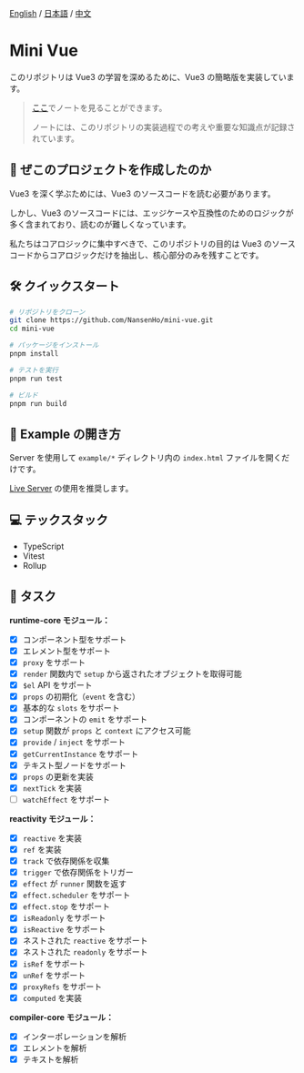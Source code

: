 [English](./README.md) / [日本語](./README_JP.md) / [中文](./README_CN.md)

# Mini Vue

このリポジトリは Vue3 の学習を深めるために、Vue3 の簡略版を実装しています。

> [ここ](https://til-nansenho.netlify.app/docs/vue/mini-vue/effect_reactive_dependenciesCollection_dependenciesTriggering/dependenciesCollection_dependenciesTriggering)でノートを見ることができます。
>
> ノートには、このリポジトリの実装過程での考えや重要な知識点が記録されています。

## 🧐 ぜこのプロジェクトを作成したのか

Vue3 を深く学ぶためには、Vue3 のソースコードを読む必要があります。

しかし、Vue3 のソースコードには、エッジケースや互換性のためのロジックが多く含まれており、読むのが難しくなっています。

私たちはコアロジックに集中すべきで、このリポジトリの目的は Vue3 のソースコードからコアロジックだけを抽出し、核心部分のみを残すことです。

## 🛠️ クイックスタート

```bash
# リポジトリをクローン
git clone https://github.com/NansenHo/mini-vue.git
cd mini-vue

# パッケージをインストール
pnpm install

# テストを実行
pnpm run test

# ビルド
pnpm run build
```

## 🧩 Example の開き方

Server を使用して `example/*` ディレクトリ内の `index.html` ファイルを開くだけです。

[Live Server](https://marketplace.visualstudio.com/items?itemName=ritwickdey.LiveServer) の使用を推奨します。

## 💻 テックスタック

- TypeScript
- Vitest
- Rollup

## 📌 タスク

**runtime-core モジュール：**

- [x] コンポーネント型をサポート
- [x] エレメント型をサポート
- [x] `proxy` をサポート
- [x] `render` 関数内で `setup` から返されたオブジェクトを取得可能
- [x] `$el` API をサポート
- [x] `props` の初期化（`event` を含む）
- [x] 基本的な `slots` をサポート
- [x] コンポーネントの `emit` をサポート
- [x] `setup` 関数が `props` と `context` にアクセス可能
- [x] `provide` / `inject` をサポート
- [x] `getCurrentInstance` をサポート
- [x] テキスト型ノードをサポート
- [x] `props` の更新を実装
- [x] `nextTick` を実装
- [ ] `watchEffect` をサポート

**reactivity モジュール：**

- [x] `reactive` を実装
- [x] `ref` を実装
- [x] `track` で依存関係を収集
- [x] `trigger` で依存関係をトリガー
- [x] `effect` が `runner` 関数を返す
- [x] `effect.scheduler` をサポート
- [x] `effect.stop` をサポート
- [x] `isReadonly` をサポート
- [x] `isReactive` をサポート
- [x] ネストされた `reactive` をサポート
- [x] ネストされた `readonly` をサポート
- [x] `isRef` をサポート
- [x] `unRef` をサポート
- [x] `proxyRefs` をサポート
- [x] `computed` を実装

**compiler-core モジュール：**

- [x] インターポレーションを解析
- [x] エレメントを解析
- [x] テキストを解析
